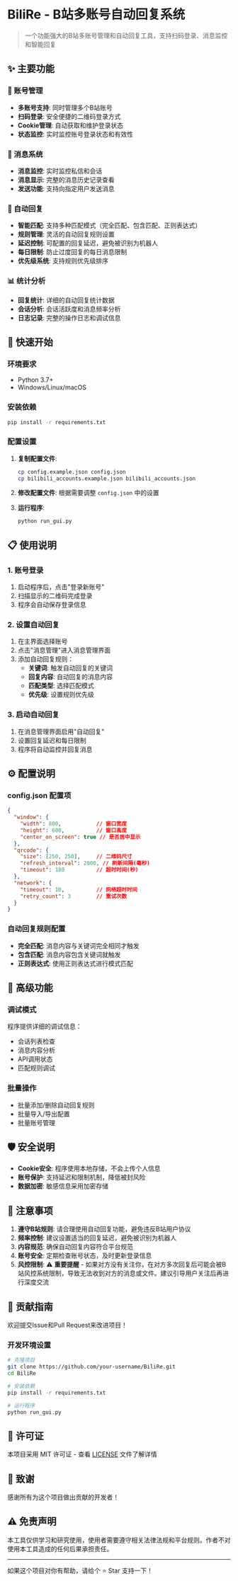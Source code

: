 # BiliRe - B站多账号自动回复系统

> 一个功能强大的B站多账号管理和自动回复工具，支持扫码登录、消息监控和智能回复

## ✨ 主要功能

### 🔐 账号管理
- **多账号支持**: 同时管理多个B站账号
- **扫码登录**: 安全便捷的二维码登录方式
- **Cookie管理**: 自动获取和维护登录状态
- **状态监控**: 实时监控账号登录状态和有效性

### 💬 消息系统
- **消息监控**: 实时监控私信和会话
- **消息显示**: 完整的消息历史记录查看
- **发送功能**: 支持向指定用户发送消息

### 🤖 自动回复
- **智能匹配**: 支持多种匹配模式（完全匹配、包含匹配、正则表达式）
- **规则管理**: 灵活的自动回复规则设置
- **延迟控制**: 可配置的回复延迟，避免被识别为机器人
- **每日限制**: 防止过度回复的每日消息限制
- **优先级系统**: 支持规则优先级排序

### 📊 统计分析
- **回复统计**: 详细的自动回复统计数据
- **会话分析**: 会话活跃度和消息频率分析
- **日志记录**: 完整的操作日志和调试信息

## 🚀 快速开始

### 环境要求
- Python 3.7+
- Windows/Linux/macOS

### 安装依赖
```bash
pip install -r requirements.txt
```

### 配置设置

1. **复制配置文件**:
   ```bash
   cp config.example.json config.json
   cp bilibili_accounts.example.json bilibili_accounts.json
   ```

2. **修改配置文件**: 根据需要调整 `config.json` 中的设置

3. **运行程序**:
   ```bash
   python run_gui.py
   ```

## 📋 使用说明

### 1. 账号登录
1. 启动程序后，点击"登录新账号"
2. 扫描显示的二维码完成登录
3. 程序会自动保存登录信息

### 2. 设置自动回复
1. 在主界面选择账号
2. 点击"消息管理"进入消息管理界面
3. 添加自动回复规则：
   - **关键词**: 触发自动回复的关键词
   - **回复内容**: 自动回复的消息内容
   - **匹配类型**: 选择匹配模式
   - **优先级**: 设置规则优先级

### 3. 启动自动回复
1. 在消息管理界面启用"自动回复"
2. 设置回复延迟和每日限制
3. 程序将自动监控并回复消息

## ⚙️ 配置说明

### config.json 配置项

```json
{
  "window": {
    "width": 800,           // 窗口宽度
    "height": 600,          // 窗口高度
    "center_on_screen": true // 是否居中显示
  },
  "qrcode": {
    "size": [250, 250],     // 二维码尺寸
    "refresh_interval": 2000, // 刷新间隔(毫秒)
    "timeout": 180          // 超时时间(秒)
  },
  "network": {
    "timeout": 10,          // 网络超时时间
    "retry_count": 3        // 重试次数
  }
}
```

### 自动回复规则配置

- **完全匹配**: 消息内容与关键词完全相同才触发
- **包含匹配**: 消息内容包含关键词就触发
- **正则表达式**: 使用正则表达式进行模式匹配

## 🔧 高级功能

### 调试模式
程序提供详细的调试信息：
- 会话列表检查
- 消息内容分析
- API调用状态
- 匹配规则调试

### 批量操作
- 批量添加/删除自动回复规则
- 批量导入/导出配置
- 批量账号管理

## 🛡️ 安全说明

- **Cookie安全**: 程序使用本地存储，不会上传个人信息
- **账号保护**: 支持延迟和限制机制，降低被封风险
- **数据加密**: 敏感信息采用加密存储

## 📝 注意事项

1. **遵守B站规则**: 请合理使用自动回复功能，避免违反B站用户协议
2. **频率控制**: 建议设置适当的回复延迟，避免被识别为机器人
3. **内容规范**: 确保自动回复内容符合平台规范
4. **账号安全**: 定期检查账号状态，及时更新登录信息
5. **风控限制**: ⚠️ **重要提醒** - 如果对方没有关注你，在对方多次回复后可能会被B站风控系统限制，导致无法收到对方的消息或文件。建议引导用户关注后再进行深度交流

## 🤝 贡献指南

欢迎提交Issue和Pull Request来改进项目！

### 开发环境设置
```bash
# 克隆项目
git clone https://github.com/your-username/BiliRe.git
cd BiliRe

# 安装依赖
pip install -r requirements.txt

# 运行程序
python run_gui.py
```

## 📄 许可证

本项目采用 MIT 许可证 - 查看 [LICENSE](LICENSE) 文件了解详情

## 🙏 致谢

感谢所有为这个项目做出贡献的开发者！

## ⚠️ 免责声明

本工具仅供学习和研究使用，使用者需要遵守相关法律法规和平台规则。作者不对使用本工具造成的任何后果承担责任。

---

如果这个项目对你有帮助，请给个 ⭐️ Star 支持一下！ 
